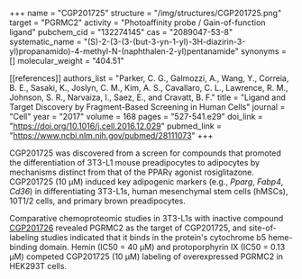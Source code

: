 +++
name = "CGP201725"
structure = "/img/structures/CGP201725.png"
target = "PGRMC2"
activity = "Photoaffinity probe / Gain-of-function ligand"
pubchem_cid = "132274145"
cas = "2089047-53-8"
systematic_name = "(S)-2-(3-(3-(but-3-yn-1-yl)-3H-diazirin-3-yl)propanamido)-4-methyl-N-(naphthalen-2-yl)pentanamide"
synonyms = []
molecular_weight = "404.51"


[[references]]
authors_list = "Parker, C. G., Galmozzi, A., Wang, Y., Correia, B. E., Sasaki, K., Joslyn, C. M., Kim, A. S., Cavallaro, C. L., Lawrence, R. M., Johnson, S. R., Narvaiza, I., Saez, E., and Cravatt, B. F."
title = "Ligand and Target Discovery by Fragment-Based Screening in Human Cells"
journal = "Cell"
year = "2017"
volume = 168
pages = "527-541.e29"
doi_link = "https://doi.org/10.1016/j.cell.2016.12.029"
pubmed_link = "https://www.ncbi.nlm.nih.gov/pubmed/28111073"
+++

CGP201725 was discovered from a screen for compounds that promoted the differentiation of 3T3-L1 mouse preadipocytes to adipocytes by mechanisms distinct from that of the PPARγ agonist rosiglitazone. CGP201725 (10 µM) induced key adipogenic markers (e.g., <em>Pparg</em>, <em>Fabp4</em>, <em>Cd36</em>) in differentiating 3T3-L1s, human mesenchymal stem cells (hMSCs), 10T1/2 cells, and primary brown preadipocytes.

Comparative chemoproteomic studies in 3T3-L1s with inactive compound <a href="#cgp201726" class="js-scroll-trigger">CGP201726</a> revealed PGRMC2 as the target of CGP201725, and site-of-labeling studies indicated that it binds in the protein's cytochrome b5 heme-binding domain. Hemin (IC50 = 40 µM) and protoporphyrin IX (IC50 = 0.13 µM) competed CGP201725 (10 µM) labeling of overexpressed PGRMC2 in HEK293T cells.
